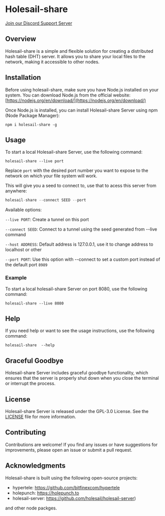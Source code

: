  # Holesail-share

[Join our Discord Support Server](https://discord.gg/TQVacE7Vnj)

## Overview

Holesail-share is a simple and flexible solution for creating a distributed hash table (DHT) server. It allows you to share your local files  to the network, making it accessible to other nodes.

## Installation

Before using holesail-share, make sure you have Node.js installed on your system. You can download Node.js from the official website: [https://nodejs.org/en/download/](https://nodejs.org/en/download/)

Once Node.js is installed, you can install Holesail-share Server using npm (Node Package Manager):

```
npm i holesail-share -g
```

## Usage

To start a local Holesail-share Server, use the following command:

```
holesail-share --live port
```
Replace `port` with the desired port number you want to expose to the network on which your file system will work.

This will give you a seed to connect to, use that to acess this server from anywhere:

```js
holesail-share --connect SEED --port
```
Available options:

`--live PORT`: Create a tunnel on this port

`--connect SEED`: Connect to a tunnel using the seed generated from --live command

`--host ADDRESS`: Default address is 127.0.0.1, use it to change address to localhost or other

`--port PORT`: Use this option with --connect to set a custom port instead of the default port `8989`


### Example

To start a local holesail-share Server on port 8080, use the following command:

```
holesail-share --live 8080
```

## Help

If you need help or want to see the usage instructions, use the following command:

```
holesail-share  --help
```

## Graceful Goodbye

Holesail-share Server includes graceful goodbye functionality, which ensures that the server is properly shut down when you close the terminal or interrupt the process.

## License

Holesail-share  Server is released under the GPL-3.0 License. See the [LICENSE](https://www.gnu.org/licenses/gpl-3.0.en.html) file for more information.

## Contributing

Contributions are welcome! If you find any issues or have suggestions for improvements, please open an issue or submit a pull request.

## Acknowledgments

Holesail-share is built using the following open-source projects:

- hypertele: https://github.com/bitfinexcom/hypertele
- holepunch: https://holepunch.to
- holesail-server: https://github.com/holesail/holesail-server)

and other node packges.
